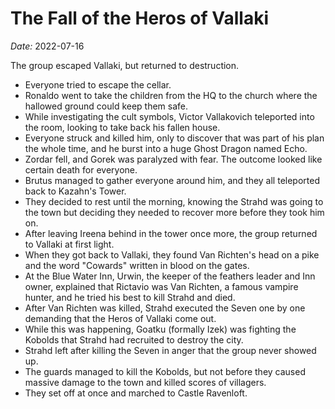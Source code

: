 # The Fall of the Heros of Vallaki

*Date:* 2022-07-16

The group escaped Vallaki, but returned to destruction.

* Everyone tried to escape the cellar.
* Ronaldo went to take the children from the HQ to the church where the hallowed ground could keep them safe.
* While investigating the cult symbols, Victor Vallakovich teleported into the room, looking to take back his fallen house.
* Everyone struck and killed him, only to discover that was part of his plan the whole time, and he burst into a huge Ghost Dragon named Echo.
* Zordar fell, and Gorek was paralyzed with fear. The outcome looked like certain death for everyone.
* Brutus managed to gather everyone around him, and they all teleported back to Kazahn's Tower.
* They decided to rest until the morning, knowing the Strahd was going to the town but deciding they needed to recover more before they took him on.
* After leaving Ireena behind in the tower once more, the group returned to Vallaki at first light.
* When they got back to Vallaki, they found Van Richten's head on a pike and the word "Cowards" written in blood on the gates.
* At the Blue Water Inn, Urwin, the keeper of the feathers leader and Inn owner, explained that Rictavio was Van Richten, a famous vampire hunter, and he tried his best to kill Strahd and died.
* After Van Richten was killed, Strahd executed the Seven one by one demanding that the Heros of Vallaki come out.
* While this was happening, Goatku (formally Izek) was fighting the Kobolds that Strahd had recruited to destroy the city.
* Strahd left after killing the Seven in anger that the group never showed up.
* The guards managed to kill the Kobolds, but not before they caused massive damage to the town and killed scores of villagers.
* They set off at once and marched to Castle Ravenloft.